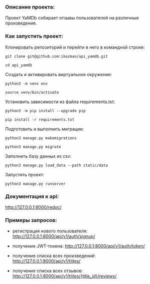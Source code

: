 ### Описание проекта:

Проект YaMDb собирает отзывы пользователей на различные произведения.

### Как запустить проект:

Клонировать репозиторий и перейти в него в командной строке:

```
git clone git@github.com:ikazman/api_yamdb.git
```

```
cd api_yamdb
```

Cоздать и активировать виртуальное окружение:

```
python3 -m venv env
```

```
source venv/bin/activate
```

Установить зависимости из файла requirements.txt:

```
python3 -m pip install --upgrade pip
```

```
pip install -r requirements.txt
```

Подготовить и выполнить миграции:

```
python3 manage.py makemigrations
```
```
python3 manage.py migrate
```
Заполнить базу данных из csv:

```
python3 manage.py load_data --path static/data
```
Запустить проект:

```
python3 manage.py runserver
```
### Документация к api:
http://127.0.0.1:8000/redoc/

### Примеры запросов:

- регистрация нового пользователя:
http://127.0.0.1:8000/api/v1/auth/signup/

- получение JWT-токена:
http://127.0.0.1:8000/api/v1/auth/token/

- получение списка всех произведений:
http://127.0.0.1:8000/api/v1/titles/

- получение списка всех отзывов:
http://127.0.0.1:8000/api/v1/titles/{title_id}/reviews/
